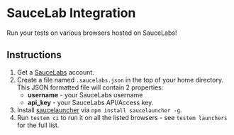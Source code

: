 SauceLab Integration
========================

Run your tests on various browsers hosted on SauceLabs!

Instructions
------------

1. Get a [SauceLabs](https://saucelabs.com/) account.
2. Create a file named `.saucelabs.json` in the top of your home directory. This JSON formatted file will contain 2 properties:
    * **username** - your SauceLabs username
    * **api_key** - your SauceLabs API/Access key.
3. Install [saucelauncher](https://github.com/airportyh/saucelauncher) via `npm install saucelauncher -g`.
4. Run `testem ci` to run it on all the listed browsers - see `testem launchers` for the full list.

